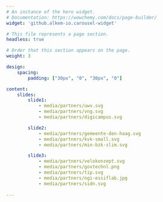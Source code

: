 ```yaml
---
# An instance of the hero widget.
# Documentation: https://wowchemy.com/docs/page-builder/
widget: 'github.alkem-io.carousel-widget'

# This file represents a page section.
headless: true

# Order that this section appears on the page.
weight: 3

design:
    spacing:
        padding: ["30px", "0", "30px", "0"]

content:
    slides:
        slide1:
            - media/partners/uwv.svg
            - media/partners/vng.svg
            - media/partners/digicampus.svg

        slide2:
            - media/partners/gemeente-den-haag.svg
            - media/partners/kvk-small.svg   
            - media/partners/min-bzk-slim.svg

        slide3:
            - media/partners/velokonzept.svg   
            - media/partners/govtechnl.png
            - media/partners/tip.svg
            - media/partners/ngi-essiflab.jpg  
            - media/partners/sidn.svg
            
---
```


